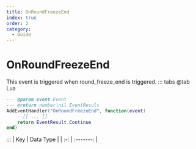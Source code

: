 ```yaml
---
title: OnRoundFreezeEnd
index: true
order: 2
category:
  - Guide
---
```


# OnRoundFreezeEnd
This event is triggered when round_freeze_end is triggered.
::: tabs
@tab Lua
```lua
--- @param event Event
--- @return number|nil EventResult
AddEventHandler("OnRoundFreezeEnd", function(event)
    --[[ ... ]]
    return EventResult.Continue
end)
```

:::
| Key | Data Type |
| :-: | :-------: |